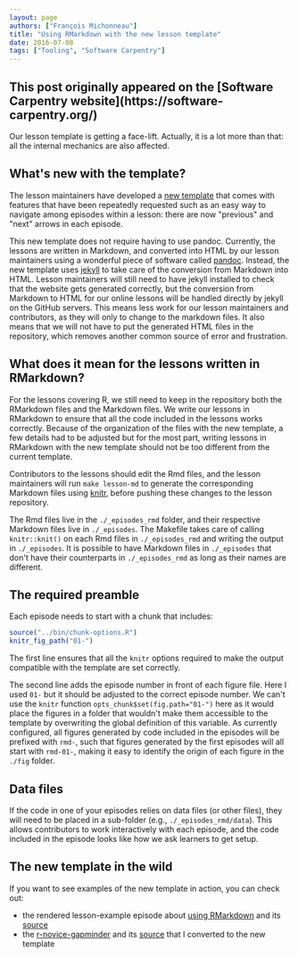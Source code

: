 ```yaml
---
layout: page
authors: ["François Michonneau"]
title: "Using RMarkdown with the new lesson template"
date: 2016-07-08
tags: ["Tooling", "Software Carpentry"]
---
```


<h2>This post originally appeared on the [Software Carpentry website](https://software-carpentry.org/)</h2>

Our lesson template is getting a face-lift.  Actually, it is a lot more than
that: all the internal mechanics are also affected.


## What's new with the template?

The lesson maintainers have developed a [new template](http://gvwilson.github.io/lesson-example/)
that comes with features that have been repeatedly requested such as an easy way
to navigate among episodes within a lesson: there are now "previous" and "next"
arrows in each episode.

This new template does not require having to use pandoc. Currently, the
lessons are written in Markdown, and converted into HTML by our lesson
maintainers using a wonderful piece of software called
[pandoc](http://pandoc.org/).  Instead, the new template uses
[jekyll](https://jekyllrb.com/) to take care of the conversion from Markdown
into HTML. Lesson maintainers will still need to have jekyll installed to check
that the website gets generated correctly, but the conversion from Markdown to
HTML for our online lessons will be handled directly by jekyll on the GitHub
servers. This means less work for our lesson maintainers and contributors, as
they will only to change to the markdown files. It also means that we will not
have to put the generated HTML files in the repository, which removes another
common source of error and frustration.

## What does it mean for the lessons written in RMarkdown?

For the lessons covering R, we still need to keep in the repository both the
RMarkdown files and the Markdown files. We write our lessons in RMarkdown to
ensure that all the code included in the lessons works correctly. Because of the
organization of the files with the new template, a few details had to be
adjusted but for the most part, writing lessons in RMarkdown with the new
template should not be too different from the current template.

Contributors to the lessons should edit the Rmd files, and the lesson
maintainers will run `make lesson-md` to generate the corresponding Markdown
files using [knitr](http://yihui.name/knitr/), before pushing these changes to the
lesson repository.

The Rmd files live in the `./_episodes_rmd` folder, and their respective
Markdown files live in `./_episodes`. The Makefile takes care of calling
`knitr::knit()` on each Rmd files in `./_episodes_rmd` and writing the output
in `./_episodes`. It is possible to have Markdown files in `./_episodes` that
don't have their counterparts in `./_episodes_rmd` as long as their names are
different.

## The required preamble

Each episode needs to start with a chunk that includes:

~~~r
source("../bin/chunk-options.R")
knitr_fig_path("01-")
~~~

The first line ensures that all the `knitr` options required to make the output
compatible with the template are set correctly.

The second line adds the episode number in front of each figure file. Here I
used `01-` but it should be adjusted to the correct episode number. We can't use
the `knitr` function `opts_chunk$set(fig.path="01-")` here as it would place the
figures in a folder that wouldn't make them accessible to the template by
overwriting the global definition of this variable. As currently configured,
all figures generated by code included in the episodes will be prefixed with
`rmd-`, such that figures generated by the first episodes will all start with
`rmd-01-`, making it easy to identify the origin of each figure in the `./fig`
folder.

## Data files

If the code in one of your episodes relies on data files (or other files), they
will need to be placed in a sub-folder (e.g., `./_episodes_rmd/data`). This
allows contributors to work interactively with each episode, and the code
included in the episode looks like how we ask learners to get setup.


## The new template in the wild

If you want to see examples of the new template in action, you can check out:

- the rendered lesson-example episode about
  [using RMarkdown](http://gvwilson.github.io/lesson-example/06-rmarkdown-example/)
  and its [source](https://github.com/swcarpentry/lesson-example/blob/2016-06/_episodes_rmd/06-rmarkdown-example.Rmd)
- the [r-novice-gapminder](http://swcarpentry.github.io/r-novice-gapminder/) and
  its [source](https://github.com/swcarpentry/r-novice-gapminder/) that I
  converted to the new template
